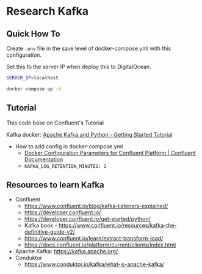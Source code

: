# Research Kafka

## Quick How To

Create `.env` file in the save level of docker-compose.yml with this configuration.

Set this to the server IP when deploy this to DigitalOcean.

```bash
SERVER_IP=localhost
```

```bash
docker compose up -d
```

## Tutorial

This code base on Confluent's Tutorial

Kafka docker: [Apache Kafka and Python - Getting Started Tutorial](https://developer.confluent.io/get-started/python/#introduction)

- How to add config in docker-compose.yml
  - [Docker Configuration Parameters for Confluent Platform | Confluent Documentation](https://docs.confluent.io/platform/current/installation/docker/config-reference.html)
  - `KAFKA_LOG_RETENTION_MINUTES: 2`

## Resources to learn Kafka

- Confluent
  - https://www.confluent.io/blog/kafka-listeners-explained/
  - https://developer.confluent.io/
  - https://developer.confluent.io/get-started/python/
  - Kafka book - https://www.confluent.io/resources/kafka-the-definitive-guide-v2/
  - https://www.confluent.io/learn/extract-transform-load/
  - https://docs.confluent.io/platform/current/clients/index.html
- Apache Kafka: https://kafka.apache.org/
- Conduktor
  - https://www.conduktor.io/kafka/what-is-apache-kafka/
